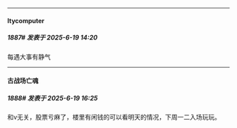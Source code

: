 ﻿
*****

####  ltycomputer  
##### 1887#       发表于 2025-6-19 14:20

每遇大事有静气


*****

####  古战场亡魂  
##### 1888#       发表于 2025-6-19 16:25

和v无关，股票亏麻了，楼里有闲钱的可以看明天的情况，下周一二入场玩玩。

